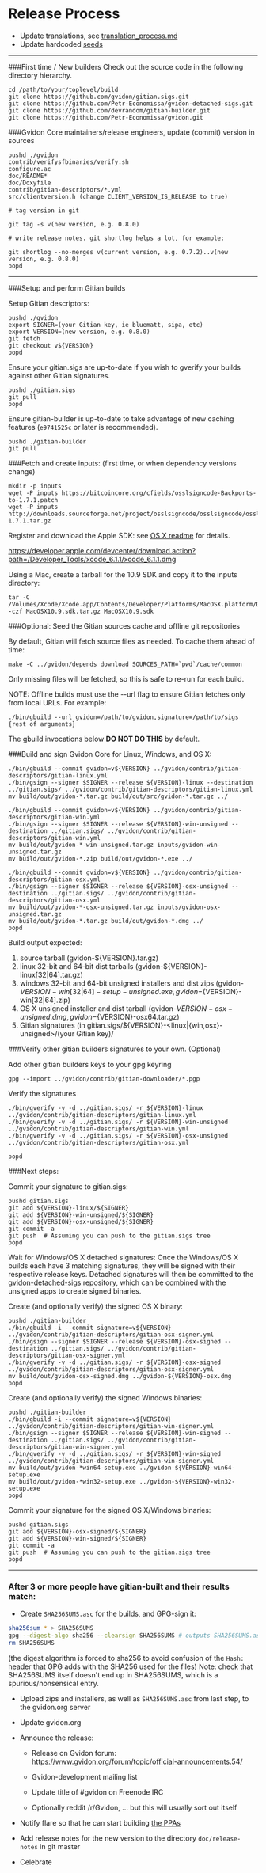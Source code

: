 Release Process
====================

* Update translations, see [translation_process.md](https://github.com/Petr-Economissa/gvidon/blob/master/doc/translation_process.md#syncing-with-transifex)
* Update hardcoded [seeds](/contrib/seeds)

* * *

###First time / New builders
Check out the source code in the following directory hierarchy.

	cd /path/to/your/toplevel/build
	git clone https://github.com/gvidon/gitian.sigs.git
	git clone https://github.com/Petr-Economissa/gvidon-detached-sigs.git
	git clone https://github.com/devrandom/gitian-builder.git
	git clone https://github.com/Petr-Economissa/gvidon.git

###Gvidon Core maintainers/release engineers, update (commit) version in sources

	pushd ./gvidon
	contrib/verifysfbinaries/verify.sh
	configure.ac
	doc/README*
	doc/Doxyfile
	contrib/gitian-descriptors/*.yml
	src/clientversion.h (change CLIENT_VERSION_IS_RELEASE to true)

	# tag version in git

	git tag -s v(new version, e.g. 0.8.0)

	# write release notes. git shortlog helps a lot, for example:

	git shortlog --no-merges v(current version, e.g. 0.7.2)..v(new version, e.g. 0.8.0)
	popd

* * *

###Setup and perform Gitian builds

 Setup Gitian descriptors:

	pushd ./gvidon
	export SIGNER=(your Gitian key, ie bluematt, sipa, etc)
	export VERSION=(new version, e.g. 0.8.0)
	git fetch
	git checkout v${VERSION}
	popd

  Ensure your gitian.sigs are up-to-date if you wish to gverify your builds against other Gitian signatures.

	pushd ./gitian.sigs
	git pull
	popd

  Ensure gitian-builder is up-to-date to take advantage of new caching features (`e9741525c` or later is recommended).

	pushd ./gitian-builder
	git pull

###Fetch and create inputs: (first time, or when dependency versions change)

	mkdir -p inputs
	wget -P inputs https://bitcoincore.org/cfields/osslsigncode-Backports-to-1.7.1.patch
	wget -P inputs http://downloads.sourceforge.net/project/osslsigncode/osslsigncode/osslsigncode-1.7.1.tar.gz

 Register and download the Apple SDK: see [OS X readme](README_osx.txt) for details.

 https://developer.apple.com/devcenter/download.action?path=/Developer_Tools/xcode_6.1.1/xcode_6.1.1.dmg

 Using a Mac, create a tarball for the 10.9 SDK and copy it to the inputs directory:

	tar -C /Volumes/Xcode/Xcode.app/Contents/Developer/Platforms/MacOSX.platform/Developer/SDKs/ -czf MacOSX10.9.sdk.tar.gz MacOSX10.9.sdk

###Optional: Seed the Gitian sources cache and offline git repositories

By default, Gitian will fetch source files as needed. To cache them ahead of time:

	make -C ../gvidon/depends download SOURCES_PATH=`pwd`/cache/common

Only missing files will be fetched, so this is safe to re-run for each build.

NOTE: Offline builds must use the --url flag to ensure Gitian fetches only from local URLs. For example:
```
./bin/gbuild --url gvidon=/path/to/gvidon,signature=/path/to/sigs {rest of arguments}
```
The gbuild invocations below <b>DO NOT DO THIS</b> by default.

###Build and sign Gvidon Core for Linux, Windows, and OS X:

	./bin/gbuild --commit gvidon=v${VERSION} ../gvidon/contrib/gitian-descriptors/gitian-linux.yml
	./bin/gsign --signer $SIGNER --release ${VERSION}-linux --destination ../gitian.sigs/ ../gvidon/contrib/gitian-descriptors/gitian-linux.yml
	mv build/out/gvidon-*.tar.gz build/out/src/gvidon-*.tar.gz ../

	./bin/gbuild --commit gvidon=v${VERSION} ../gvidon/contrib/gitian-descriptors/gitian-win.yml
	./bin/gsign --signer $SIGNER --release ${VERSION}-win-unsigned --destination ../gitian.sigs/ ../gvidon/contrib/gitian-descriptors/gitian-win.yml
	mv build/out/gvidon-*-win-unsigned.tar.gz inputs/gvidon-win-unsigned.tar.gz
	mv build/out/gvidon-*.zip build/out/gvidon-*.exe ../

	./bin/gbuild --commit gvidon=v${VERSION} ../gvidon/contrib/gitian-descriptors/gitian-osx.yml
	./bin/gsign --signer $SIGNER --release ${VERSION}-osx-unsigned --destination ../gitian.sigs/ ../gvidon/contrib/gitian-descriptors/gitian-osx.yml
	mv build/out/gvidon-*-osx-unsigned.tar.gz inputs/gvidon-osx-unsigned.tar.gz
	mv build/out/gvidon-*.tar.gz build/out/gvidon-*.dmg ../
	popd

  Build output expected:

  1. source tarball (gvidon-${VERSION}.tar.gz)
  2. linux 32-bit and 64-bit dist tarballs (gvidon-${VERSION}-linux[32|64].tar.gz)
  3. windows 32-bit and 64-bit unsigned installers and dist zips (gvidon-${VERSION}-win[32|64]-setup-unsigned.exe, gvidon-${VERSION}-win[32|64].zip)
  4. OS X unsigned installer and dist tarball (gvidon-${VERSION}-osx-unsigned.dmg, gvidon-${VERSION}-osx64.tar.gz)
  5. Gitian signatures (in gitian.sigs/${VERSION}-<linux|{win,osx}-unsigned>/(your Gitian key)/

###Verify other gitian builders signatures to your own. (Optional)

  Add other gitian builders keys to your gpg keyring

	gpg --import ../gvidon/contrib/gitian-downloader/*.pgp

  Verify the signatures

	./bin/gverify -v -d ../gitian.sigs/ -r ${VERSION}-linux ../gvidon/contrib/gitian-descriptors/gitian-linux.yml
	./bin/gverify -v -d ../gitian.sigs/ -r ${VERSION}-win-unsigned ../gvidon/contrib/gitian-descriptors/gitian-win.yml
	./bin/gverify -v -d ../gitian.sigs/ -r ${VERSION}-osx-unsigned ../gvidon/contrib/gitian-descriptors/gitian-osx.yml

	popd

###Next steps:

Commit your signature to gitian.sigs:

	pushd gitian.sigs
	git add ${VERSION}-linux/${SIGNER}
	git add ${VERSION}-win-unsigned/${SIGNER}
	git add ${VERSION}-osx-unsigned/${SIGNER}
	git commit -a
	git push  # Assuming you can push to the gitian.sigs tree
	popd

  Wait for Windows/OS X detached signatures:
	Once the Windows/OS X builds each have 3 matching signatures, they will be signed with their respective release keys.
	Detached signatures will then be committed to the [gvidon-detached-sigs](https://github.com/Petr-Economissa/gvidon-detached-sigs) repository, which can be combined with the unsigned apps to create signed binaries.

  Create (and optionally verify) the signed OS X binary:

	pushd ./gitian-builder
	./bin/gbuild -i --commit signature=v${VERSION} ../gvidon/contrib/gitian-descriptors/gitian-osx-signer.yml
	./bin/gsign --signer $SIGNER --release ${VERSION}-osx-signed --destination ../gitian.sigs/ ../gvidon/contrib/gitian-descriptors/gitian-osx-signer.yml
	./bin/gverify -v -d ../gitian.sigs/ -r ${VERSION}-osx-signed ../gvidon/contrib/gitian-descriptors/gitian-osx-signer.yml
	mv build/out/gvidon-osx-signed.dmg ../gvidon-${VERSION}-osx.dmg
	popd

  Create (and optionally verify) the signed Windows binaries:

	pushd ./gitian-builder
	./bin/gbuild -i --commit signature=v${VERSION} ../gvidon/contrib/gitian-descriptors/gitian-win-signer.yml
	./bin/gsign --signer $SIGNER --release ${VERSION}-win-signed --destination ../gitian.sigs/ ../gvidon/contrib/gitian-descriptors/gitian-win-signer.yml
	./bin/gverify -v -d ../gitian.sigs/ -r ${VERSION}-win-signed ../gvidon/contrib/gitian-descriptors/gitian-win-signer.yml
	mv build/out/gvidon-*win64-setup.exe ../gvidon-${VERSION}-win64-setup.exe
	mv build/out/gvidon-*win32-setup.exe ../gvidon-${VERSION}-win32-setup.exe
	popd

Commit your signature for the signed OS X/Windows binaries:

	pushd gitian.sigs
	git add ${VERSION}-osx-signed/${SIGNER}
	git add ${VERSION}-win-signed/${SIGNER}
	git commit -a
	git push  # Assuming you can push to the gitian.sigs tree
	popd

-------------------------------------------------------------------------

### After 3 or more people have gitian-built and their results match:

- Create `SHA256SUMS.asc` for the builds, and GPG-sign it:
```bash
sha256sum * > SHA256SUMS
gpg --digest-algo sha256 --clearsign SHA256SUMS # outputs SHA256SUMS.asc
rm SHA256SUMS
```
(the digest algorithm is forced to sha256 to avoid confusion of the `Hash:` header that GPG adds with the SHA256 used for the files)
Note: check that SHA256SUMS itself doesn't end up in SHA256SUMS, which is a spurious/nonsensical entry.

- Upload zips and installers, as well as `SHA256SUMS.asc` from last step, to the gvidon.org server

- Update gvidon.org

- Announce the release:

  - Release on Gvidon forum: https://www.gvidon.org/forum/topic/official-announcements.54/

  - Gvidon-development mailing list

  - Update title of #gvidon on Freenode IRC

  - Optionally reddit /r/Gvidon, ... but this will usually sort out itself

- Notify flare so that he can start building [the PPAs](https://launchpad.net/~gvidon.org/+archive/ubuntu/gvidon)

- Add release notes for the new version to the directory `doc/release-notes` in git master

- Celebrate
